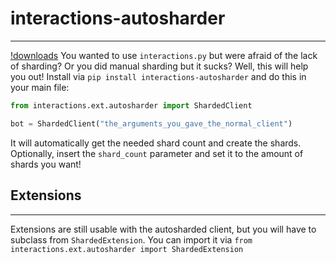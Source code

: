 # interactions-autosharder
____________________________
[!downloads](https://img.shields.io/pypi/dm/interactions-autosharder?color=blue&style=for-the-badge)
You wanted to use `interactions.py` but were afraid of the lack of sharding? Or you did manual sharding but it sucks?
Well, this will help you out! Install via `pip install interactions-autosharder` and do this in your main file:

```python
from interactions.ext.autosharder import ShardedClient

bot = ShardedClient("the_arguments_you_gave_the_normal_client")
```
It will automatically get the needed shard count and create the shards. Optionally, insert the `shard_count` parameter
and set it to the amount of shards you want!


## Extensions
______________
Extensions are still usable with the autosharded client, but you will have to subclass from ``ShardedExtension``.
You can import it via ``from interactions.ext.autosharder import ShardedExtension``
